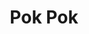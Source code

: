 ---
"\uFEFFauthor_sort": Ricker, Andy
authors: Andy Ricker
comments: ''
cover: "/Users/Raman/Calibre Library/Andy Ricker/Pok Pok (141)/cover.jpg"
formats: mobi
id: '141'
identifiers: ''
isbn: ''
languages: ''
library_name: Calibre Library
pubdate: '0101-01-01T09:00:00+09:00'
publisher: ''
rating: ''
series: ''
series_index: '1.0'
size: '497060'
tags: ''
timestamp: '0101-01-01T09:00:00+09:00'
title: Pok Pok
title_sort: Pok Pok
uuid: 252c3a14-21ff-45fb-bfc2-d252fbd0e763
"#format": MOBI
layout: book
link: false
---
